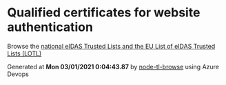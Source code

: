 # Qualified certificates for website authentication 
 Browse the [national eIDAS Trusted Lists and the EU List of eIDAS Trusted Lists (LOTL)](https://webgate.ec.europa.eu/tl-browser/#/) 
 
 
Generated at **Mon 03/01/2021  0:04:43.87** by [node-tl-browse](https://github.com/ymedlop/node-tl-browser) using Azure Devops 
